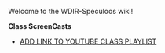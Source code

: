 Welcome to the WDIR-Speculoos wiki!

**Class ScreenCasts**
* [ADD LINK TO YOUTUBE CLASS PLAYLIST]()

